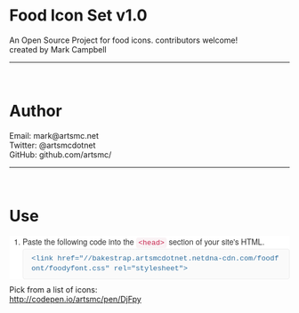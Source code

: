 <html>
<head>

<meta http-equiv="content-type" content="text/html; charset=UTF-8">
<title></title>
</head>
<body>
<h1>Food Icon Set v1.0</h1>
An Open Source Project for food icons. contributors welcome!<br>
created by Mark Campbell<br>
<hr size="2" width="100%"><br>
<h1>Author</h1>
Email: mark@artsmc.net<br>
Twitter: @artsmcdotnet<br>
GitHub: github.com/artsmc/<br>
<hr size="2" width="100%"><br>
<h1>Use</h1>
<ol style="box-sizing: border-box; margin-top: 0px; margin-bottom:
10px; color: rgb(51, 51, 51); font-family: proxima-nova,
'Helvetica Neue', Helvetica, Arial, sans-serif; font-size: 14px;
font-style: normal; font-variant: normal; font-weight: normal;
letter-spacing: normal; line-height: 20px; orphans: auto;
text-align: start; text-indent: 0px; text-transform: none;
white-space: normal; widows: auto; word-spacing: 0px;
-webkit-text-stroke-width: 0px; background-color: rgb(255, 255,
255);">
<li style="box-sizing: border-box;">Paste the following code into
the<span class="Apple-converted-space">&nbsp;</span><code
style="box-sizing: border-box; font-family: Monaco, Menlo,
Consolas, 'Courier New', monospace; font-size: 13px; padding:
2px 4px; color: rgb(199, 37, 78); background-color: rgb(249,
242, 244); white-space: nowrap; border-top-left-radius: 4px;
border-top-right-radius: 4px; border-bottom-right-radius: 4px;
border-bottom-left-radius: 4px;">&lt;head&gt;</code><span
class="Apple-converted-space">&nbsp;</span>section of your
site's HTML.
<div class="highlight" style="box-sizing: border-box;">
<pre style="box-sizing: border-box; font-family: Monaco, Menlo, Consolas, 'Courier New', monospace; font-size: 13px; white-space: pre-wrap; display: block; padding: 8px 15px; margin: 0px 0px 10px; line-height: 1.428571429; word-break: break-all; word-wrap: break-word; color: rgb(51, 51, 51); background-color: rgb(250, 250, 250); border: 1px solid rgb(238, 238, 238); border-top-left-radius: 4px; border-top-right-radius: 4px; border-bottom-right-radius: 4px; border-bottom-left-radius: 4px;"><code class="html" style="box-sizing: border-box; font-family: Monaco, Menlo, Consolas, 'Courier New', monospace; font-size: inherit; padding: 0px; color: inherit; background-color: transparent; white-space: pre-wrap; border-top-left-radius: 4px; border-top-right-radius: 4px; border-bottom-right-radius: 4px; border-bottom-left-radius: 4px; border: 0px;"><span class="nt" style="box-sizing: border-box; color: rgb(47, 111, 159);">&lt;link href="//bakestrap.artsmcdotnet.netdna-cdn.com/foodfont/foodyfont.css" rel="stylesheet"&gt;</span><span class="nt" style="box-sizing: border-box; color: rgb(47, 111, 159);"></span></code></pre>
</div>
</li>
</ol>
Pick from a list of icons:<br>
<a href="http://codepen.io/artsmc/pen/DjFpy">http://codepen.io/artsmc/pen/DjFpy</a><br>
<br>
<br>
<br>
</body>
</html>

